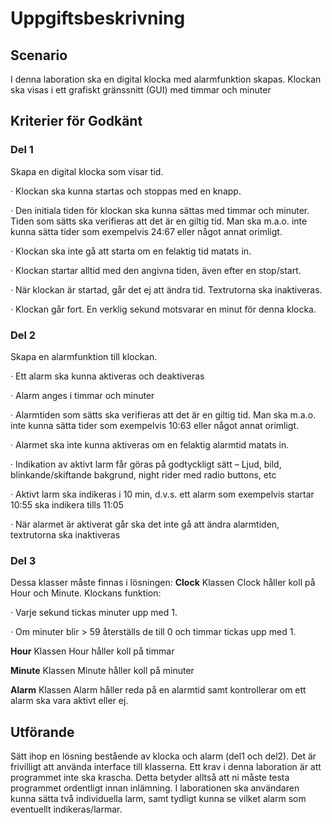 # Uppgiftsbeskrivning

## Scenario 

I denna laboration ska en digital klocka med alarmfunktion skapas. Klockan ska visas i ett grafiskt gränssnitt (GUI) med timmar och minuter

## Kriterier för Godkänt

### Del 1
Skapa en digital klocka som visar tid.

· Klockan ska kunna startas och stoppas med en knapp.

· Den initiala tiden för klockan ska kunna sättas med timmar och minuter. Tiden som sätts ska verifieras att det är en giltig tid. Man ska m.a.o. inte kunna sätta tider som exempelvis 24:67 eller något annat orimligt.

· Klockan ska inte gå att starta om en felaktig tid matats in.

· Klockan startar alltid med den angivna tiden, även efter en stop/start.

· När klockan är startad, går det ej att ändra tid. Textrutorna ska inaktiveras.

· Klockan går fort. En verklig sekund motsvarar en minut för denna klocka.

### Del 2
Skapa en alarmfunktion till klockan.

· Ett alarm ska kunna aktiveras och deaktiveras

· Alarm anges i timmar och minuter

· Alarmtiden som sätts ska verifieras att det är en giltig tid. Man ska m.a.o. inte kunna sätta tider som exempelvis 10:63 eller något annat orimligt.

· Alarmet ska inte kunna aktiveras om en felaktig alarmtid matats in.

· Indikation av aktivt larm får göras på godtyckligt sätt – Ljud, bild, blinkande/skiftande bakgrund, night rider med radio buttons, etc

· Aktivt larm ska indikeras i 10 min, d.v.s. ett alarm som exempelvis startar 10:55 ska indikera tills 11:05

· När alarmet är aktiverat går ska det inte gå att ändra alarmtiden, textrutorna ska inaktiveras

### Del 3

Dessa klasser måste finnas i lösningen:
**Clock** Klassen Clock håller koll på Hour och Minute. Klockans funktion:

· Varje sekund tickas minuter upp med 1.

· Om minuter blir > 59 återställs de till 0 och timmar tickas upp med 1.

**Hour** Klassen Hour håller koll på timmar

**Minute** Klassen Minute håller koll på minuter

**Alarm** Klassen Alarm håller reda på en alarmtid samt kontrollerar om ett alarm ska vara aktivt eller ej.

## Utförande
Sätt ihop en lösning bestående av klocka och alarm (del1 och del2). Det är frivilligt att använda interface till klasserna. Ett krav i denna laboration är att programmet inte ska krascha. Detta betyder alltså att ni måste testa programmet ordentligt innan inlämning. I laborationen ska användaren kunna sätta två individuella larm, samt tydligt kunna se vilket alarm som eventuellt indikeras/larmar.
